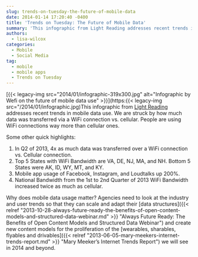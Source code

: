 ```yaml
---
slug: trends-on-tuesday-the-future-of-mobile-data
date: 2014-01-14 17:20:40 -0400
title: 'Trends on Tuesday: The Future of Mobile Data'
summary: 'This infographic from Light Reading addresses recent trends in mobile data use. We are struck by how much data was transferred via a WiFi connection vs. cellular. People are using WiFi connections way more than cellular ones. Some other quick highlights: In Q2'
authors:
  - lisa-wilcox
categories:
  - Mobile
  - Social Media
tag:
  - mobile
  - mobile apps
  - Trends on Tuesday
---
```


[{{< legacy-img src="2014/01/infographic-319x300.jpg" alt="Infographic by Wefi on the future of mobile data use" >}}](https:{{< legacy-img src="/2014/01/infographic.jpg)This infographic from [Light Reading](http://www.lightreading.com/document.asp?doc_id=705440) addresses recent trends in mobile data use. We are struck by how much data was transferred via a WiFi connection vs. cellular. People are using WiFi connections way more than cellular ones.

Some other quick highlights:

  1. In Q2 of 2013, 4x as much data was transferred over a WiFi connection vs. Cellular connection.
  2. Top 5 States with WiFi Bandwidth are VA, DE, NJ, MA, and NH. Bottom 5 States were AK, ID, WY, MT, and KY.
  3. Mobile app usage of Facebook, Instagram, and Loudtalks up 200%.
  4. National Bandwidth from the 1st to 2nd Quarter of 2013 WiFi Bandwidth increased twice as much as cellular.

Why does mobile data usage matter? Agencies need to look at the industry and user trends so that they can scale and adapt their [data structures]({{< relref "2013-10-28-always-future-ready-the-benefits-of-open-content-models-and-structured-data-webinar.md" >}} "Always Future Ready: The Benefits of Open Content Models and Structured Data Webinar") and create new content models for the proliferation of the [wearables, sharables, flyables and drivables]({{< relref "2013-06-05-mary-meekers-internet-trends-report.md" >}} "Mary Meeker’s Internet Trends Report") we will see in 2014 and beyond.